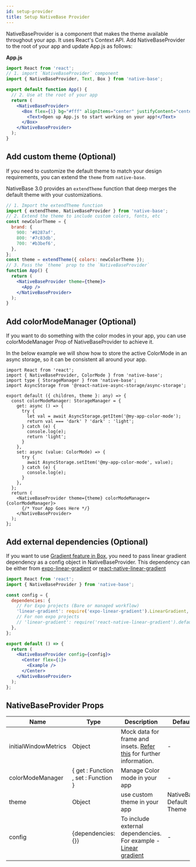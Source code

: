 ```yaml
---
id: setup-provider
title: Setup NativeBase Provider
---
```


NativeBaseProvider is a component that makes the theme available throughout your app. It uses React's Context API. Add NativeBaseProvider to the root of your app and update App.js as follows:

**App.js**

```jsx
import React from 'react';
// 1. import `NativeBaseProvider` component
import { NativeBaseProvider, Text, Box } from 'native-base';

export default function App() {
  // 2. Use at the root of your app
  return (
    <NativeBaseProvider>
      <Box flex={1} bg="#fff" alignItems="center" justifyContent="center">
        <Text>Open up App.js to start working on your app!</Text>
      </Box>
    </NativeBaseProvider>
  );
}
```

## Add custom theme (Optional)

If you need to customize the default theme to match your design requirements, you can extend the `theme` from `native-base`.

NativeBase 3.0 provides an `extendTheme` function that deep merges the default theme with your customizations.

```jsx
// 1. Import the extendTheme function
import { extendTheme, NativeBaseProvider } from 'native-base';
// 2. Extend the theme to include custom colors, fonts, etc
const newColorTheme = {
  brand: {
    900: '#8287af',
    800: '#7c83db',
    700: '#b3bef6',
  },
};
const theme = extendTheme({ colors: newColorTheme });
// 3. Pass the `theme` prop to the `NativeBaseProvider`
function App() {
  return (
    <NativeBaseProvider theme={theme}>
      <App />
    </NativeBaseProvider>
  );
}
```

## Add colorModeManager (Optional)

If you want to do something with the color modes in your app, you can use colorModeManager Prop of NativeBaseProvider to achieve it.

In the below example we will show how to store the active ColorMode in an async storage, so it can be consistent all around your app.

```tsx
import React from 'react';
import { NativeBaseProvider, ColorMode } from 'native-base';
import type { StorageManager } from 'native-base';
import AsyncStorage from '@react-native-async-storage/async-storage';

export default ({ children, theme }: any) => {
  const colorModeManager: StorageManager = {
    get: async () => {
      try {
        let val = await AsyncStorage.getItem('@my-app-color-mode');
        return val === 'dark' ? 'dark' : 'light';
      } catch (e) {
        console.log(e);
        return 'light';
      }
    },
    set: async (value: ColorMode) => {
      try {
        await AsyncStorage.setItem('@my-app-color-mode', value);
      } catch (e) {
        console.log(e);
      }
    },
  };
  return (
    <NativeBaseProvider theme={theme} colorModeManager={colorModeManager}>
      {/* Your App Goes Here */}
    </NativeBaseProvider>
  );
};
```

## Add external dependencies (Optional)

If you want to use [Gradient feature in Box](box#with-linear-gradient), you need to pass linear gradient dependency as a config object in NativeBaseProvider. This dependency can be either from [expo-linear-gradient](https://docs.expo.io/versions/latest/sdk/linear-gradient/) or [react-native-linear-gradient](https://www.npmjs.com/package/react-native-linear-gradient)

```jsx
import React from 'react';
import { NativeBaseProvider } from 'native-base';

const config = {
  dependencies: {
    // For Expo projects (Bare or managed workflow)
    'linear-gradient': require('expo-linear-gradient').LinearGradient,
    // For non expo projects
    // 'linear-gradient': require('react-native-linear-gradient').default,
  },
};

export default () => {
  return (
    <NativeBaseProvider config={config}>
      <Center flex={1}>
        <Example />
      </Center>
    </NativeBaseProvider>
  );
};
```

## NativeBaseProvider Props

| Name                 | Type                                | Description                                                                                                                                | Default                  |
| -------------------- | ----------------------------------- | ------------------------------------------------------------------------------------------------------------------------------------------ | ------------------------ |
| initialWindowMetrics | Object                              | Mock data for frame and insets. [Refer this](https://github.com/th3rdwave/react-native-safe-area-context#testing) for further information. | -                        |
| colorModeManager     | { get : Function , set : Function } | Manage Color mode in your app                                                                                                              | -                        |
| theme                | Object                              | use custom theme in your app                                                                                                               | NativeBase Default Theme |
| config               | {dependencies: {}}                  | To include external dependencies. For example - [Linear gradient](box#with-linear-gradient)                                                | -                        |
